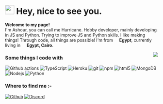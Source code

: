 <h1><img src="https://emojis.slackmojis.com/emojis/images/1531849430/4246/blob-sunglasses.gif?1531849430" width="30"/> Hey, nice to see you.</h1>

<p><b>Welcome to my page!</b> </br> I'm Ashour, you can call me Hurricane. Hobby developer, mainly developing in JS and Python. Trying to improve JS and Python skills. I like making things! Through code, all things are possible! I'm from <img src="https://image.flaticon.com/icons/svg/323/323324.svg" width="13"/> <b>Egypt</b>, currently living in <img src="https://image.flaticon.com/icons/svg/190/190471.svg" width="13"/> <b>Egypt, Cairo</b>. </p>

<img align="right" src="https://github-readme-stats.vercel.app/api?username=TheMaestro0&show_icons=true&icon_color=805AD5&text_color=718096&bg_color=ffffff&hide_title=true" />

<h3>Some things I code with</h3>
<p>
  <img alt="Github actions" src="https://img.shields.io/badge/-Github_Actions-2088FF?style=flat-square&logo=github-actions&logoColor=white" />

  <img alt="TypeScript" src="https://img.shields.io/badge/-TypeScript-007ACC?style=flat-square&logo=typescript&logoColor=white" />

  <img alt="Heroku" src="https://img.shields.io/badge/-Heroku-430098?style=flat-square&logo=heroku&logoColor=white" />

  <img alt="git" src="https://img.shields.io/badge/-Git-F05032?style=flat-square&logo=git&logoColor=white" />

  <img alt="npm" src="https://img.shields.io/badge/-NPM-CB3837?style=flat-square&logo=npm&logoColor=white" />

  <img alt="html5" src="https://img.shields.io/badge/-HTML5-E34F26?style=flat-square&logo=html5&logoColor=white" />

  <img alt="MongoDB" src="https://img.shields.io/badge/-MongoDB-13aa52?style=flat-square&logo=mongodb&logoColor=white" />
  
  <img alt="Nodejs" src="https://img.shields.io/badge/-Nodejs-43853d?style=flat-square&logo=Node.js&logoColor=white" />

  <img alt="Python" src="https://img.shields.io/badge/python-v3.7-blue" />
</p>
<h3>Where to find me :-</h3>
<p>
<a href="https://github.com/xSimplez" target="_blank"><img alt="Github" src="https://img.shields.io/badge/GitHub-%2312100E.svg?style=for-the-badge&logo=Github&logoColor=white" /></a>
<a href="https://discord.com/users/697517724649390151" target="_blank"><img alt="Discord" src="https://img.shields.io/badge/-Discord-7289DA?style=for-the-badge&logo=discord&logoColor=white" /></a>

</p>
